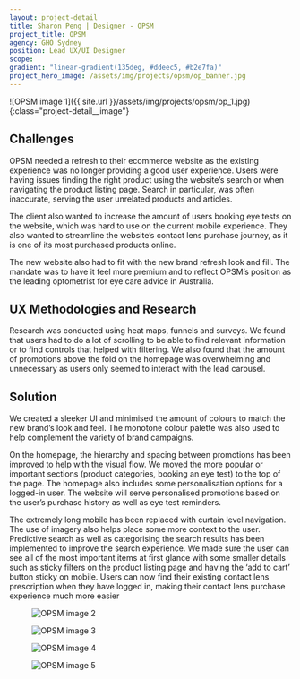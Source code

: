 ```yaml
---
layout: project-detail
title: Sharon Peng | Designer - OPSM
project_title: OPSM
agency: GHO Sydney
position: Lead UX/UI Designer
scope:
gradient: "linear-gradient(135deg, #ddeec5, #b2e7fa)"
project_hero_image: /assets/img/projects/opsm/op_banner.jpg
---
```


![OPSM image 1]({{ site.url }}/assets/img/projects/opsm/op_1.jpg){:class="project-detail__image"}

## Challenges
OPSM needed a refresh to their ecommerce website as the existing experience was no longer providing a good user experience. Users were having issues finding the right product using the website’s search or when navigating the product listing page. Search in particular, was often inaccurate, serving the user unrelated products and articles.

The client also wanted to increase the amount of users booking eye tests on the website, which was hard to use on the current mobile experience. They also wanted to streamline the website’s contact lens purchase journey, as it is one of its most purchased products online.

The new website also had to fit with the new brand refresh look and fill. The mandate was to have it feel more premium and to reflect OPSM’s position as the leading optometrist for eye care advice in Australia.

## UX Methodologies and Research
Research was conducted using heat maps, funnels and surveys. We found that users had to do a lot of scrolling to be able to find relevant information or to find controls that helped with filtering. We also found that the amount of promotions above the fold on the homepage was overwhelming and unnecessary as users only seemed to interact with the lead carousel.

## Solution
We created a sleeker UI and minimised the amount of colours to match the new brand’s look and feel. The monotone colour palette was also used to help complement the variety of brand campaigns.

On the homepage, the hierarchy and spacing between promotions has been improved to help with the visual flow. We moved the more popular or important sections (product categories, booking an eye test) to the top of the page. The homepage also includes some personalisation options for a logged-in user. The website will serve personalised promotions based on the user’s purchase history as well as eye test reminders.

The extremely long mobile has been replaced with curtain level navigation. The use of imagery also helps place some more context to the user. Predictive search as well as categorising the search results has been implemented to improve the search experience. We made sure the user can see all of the most important items at first glance with some smaller details such as sticky filters on the product listing page and having the ‘add to cart’ button sticky on mobile. Users can now find their existing contact lens prescription when they have logged in, making their contact lens purchase experience much more easier

<figure>
  <img alt="OPSM image 2" class="project-detail__image" src="{{ site.url }}/assets/img/projects/opsm/op_2.jpg" />
</figure>
<figure>
  <img alt="OPSM image 3" class="project-detail__image is-first-half" src="{{ site.url }}/assets/img/projects/opsm/op_3.jpg" />
</figure>
<figure>
  <img alt="OPSM image 4" class="project-detail__image is-second-half" src="{{ site.url }}/assets/img/projects/opsm/op_4.jpg" />
</figure>
<figure>
  <img alt="OPSM image 5" class="project-detail__image" src="{{ site.url }}/assets/img/projects/opsm/op_5.jpg" />
</figure>
